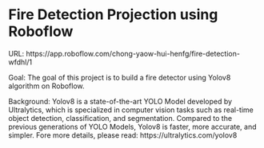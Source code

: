 
<h1>Fire Detection Projection using Roboflow</h1>

<p>URL: https://app.roboflow.com/chong-yaow-hui-henfg/fire-detection-wfdhl/1</p>

<p>Goal: The goal of this project is to build a fire detector using Yolov8 algorithm on Roboflow. </p>
<p>Background: Yolov8 is a state-of-the-art YOLO Model developed by Ultralytics, which is specialized in computer vision tasks such as real-time object detection, classification, and segmentation. Compared to the previous generations of YOLO Models, Yolov8 is faster, more accurate, and simpler. Fore more details, please read: https://ultralytics.com/yolov8 </p>



